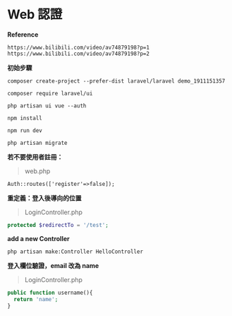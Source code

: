 # Web 認證

**Reference**

```
https://www.bilibili.com/video/av74879198?p=1 https://www.bilibili.com/video/av74879198?p=2
```

**初始步驟**

```
composer create-project --prefer-dist laravel/laravel demo_1911151357

composer require laravel/ui

php artisan ui vue --auth

npm install

npm run dev

php artisan migrate

```

**若不要使用者註冊：**

> web.php

```
Auth::routes(['register'=>false]);
```

**重定義：登入後導向的位置**

> LoginController.php

```php
protected $redirectTo = '/test';
```

**add a new Controller**

```
php artisan make:Controller HelloController
```

**登入欄位驗證，email 改為 name**

> LoginController.php

```php
public function username(){
  return 'name';
}
```

